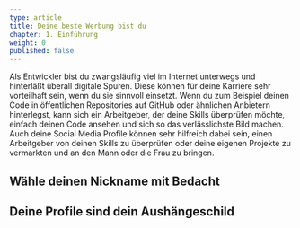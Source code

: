 ```yaml
---
type: article
title: Deine beste Werbung bist du
chapter: 1. Einführung
weight: 0
published: false
---
```


Als Entwickler bist du zwangsläufig viel im Internet unterwegs und hinterläßt überall digitale Spuren. Diese können für deine Karriere sehr vorteilhaft sein, wenn du sie sinnvoll einsetzt. Wenn du zum Beispiel deinen Code in öffentlichen Repositories auf GitHub oder ähnlichen Anbietern hinterlegst, kann sich ein Arbeitgeber, der deine Skills überprüfen möchte, einfach deinen Code ansehen und sich so das verlässlichste Bild machen. Auch deine Social Media Profile können sehr hilfreich dabei sein, einen Arbeitgeber von deinen Skills zu überprüfen oder deine eigenen Projekte zu vermarkten und an den Mann oder die Frau zu bringen.

## Wähle deinen Nickname mit Bedacht

## Deine Profile sind dein Aushängeschild
